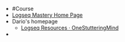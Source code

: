 - #Course
- [Logseq Mastery Home Page](https://www.logseqmastery.com/?utm_source=onestutteringmind&utm_medium=blog&utm_campaign=course)
- Dario's homepage
	- [Logseq Resources · OneStutteringMind](https://www.onestutteringmind.com/logseq/)
-